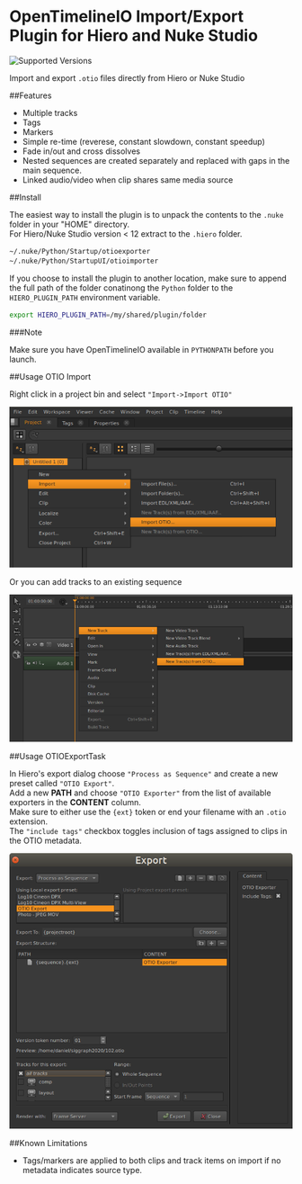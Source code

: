 # OpenTimelineIO Import/Export Plugin for Hiero and Nuke Studio
![Supported Versions](https://img.shields.io/badge/OpenTimelineIO-0.13+-green.svg)

Import and export `.otio` files directly from Hiero or Nuke Studio


##Features

* Multiple tracks
* Tags
* Markers
* Simple re-time (reverese, constant slowdown, constant speedup)
* Fade in/out and cross dissolves
* Nested sequences are created separately and replaced with gaps in the main sequence.
* Linked audio/video when clip shares same media source
   

##Install

The easiest way to install the plugin is to unpack the contents to the `.nuke` 
folder in your "HOME" directory.<br>
For Hiero/Nuke Studio version < 12 extract to the `.hiero` folder.

```bash
~/.nuke/Python/Startup/otioexporter
~/.nuke/Python/StartupUI/otioimporter
```

If you choose to install the plugin to another location, make sure to append 
the full path of the folder conatinong the `Python` folder to the 
`HIERO_PLUGIN_PATH` environment variable.

```bash
export HIERO_PLUGIN_PATH=/my/shared/plugin/folder
```

###Note

Make sure you have OpenTimelineIO available in `PYTHONPATH` before you launch.


##Usage OTIO Import

Right click in a project bin and select `"Import->Import OTIO"`

![Import Bin](_static/import_bin.png "Import OTIO from project bin view")

Or you can add tracks to an existing sequence

![Import Sequence](_static/import_sequence.png "Import OTIO from a sequence")


##Usage OTIOExportTask

In Hiero's export dialog choose `"Process as Sequence"` and create a new preset 
called `"OTIO Export"`.<br>
Add a new **PATH** and choose `"OTIO Exporter"` from the list of available 
exporters in the **CONTENT** column.<br> 
Make sure to either use the `{ext}` token or end your filename with an 
`.otio` extension.<br>
The `"include tags"` checkbox toggles inclusion of tags assigned to clips in 
the OTIO metadata.<br>

![Export Sequence](_static/export_settings.png "Export OTIO file")


##Known Limitations

* Tags/markers are applied to both clips and track items on import if no 
  metadata indicates source type. 
